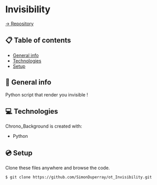 # Invisibility

[-> Repository](https://github.com/SimonDuperray/ot_Invisibility)

## :clipboard: Table of contents
* [General info](#general-info)
* [Technologies](#technologies)
* [Setup](#setup)

## :page_facing_up: General info
Python script that render you invisible !
	
## :computer: Technologies
Chrono_Background is created with:
* Python
	
## :cd: Setup
Clone these files anywhere and browse the code.
```batch
$ git clone https://github.com/SimonDuperray/ot_Invisibility.git
```
